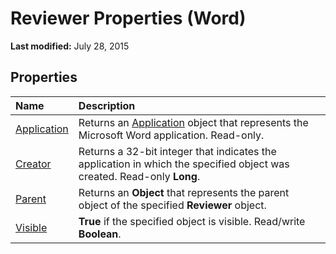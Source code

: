 
# Reviewer Properties (Word)

 **Last modified:** July 28, 2015


## Properties



|**Name**|**Description**|
|:-----|:-----|
| [Application](9b78f506-b8b8-18fa-6b2e-367b02512aa4.md)|Returns an  [Application](d1cf6f8f-4e88-bf01-93b4-90a83f79cb44.md) object that represents the Microsoft Word application. Read-only.|
| [Creator](ff7c4a65-f472-99ce-3079-422466fa3682.md)|Returns a 32-bit integer that indicates the application in which the specified object was created. Read-only  **Long**.|
| [Parent](c3e408cd-8377-8605-c5e8-0762f6ab0387.md)|Returns an  **Object** that represents the parent object of the specified **Reviewer** object.|
| [Visible](cd60f0f1-86bd-b2ba-1dca-00295191702a.md)| **True** if the specified object is visible. Read/write **Boolean**.|

